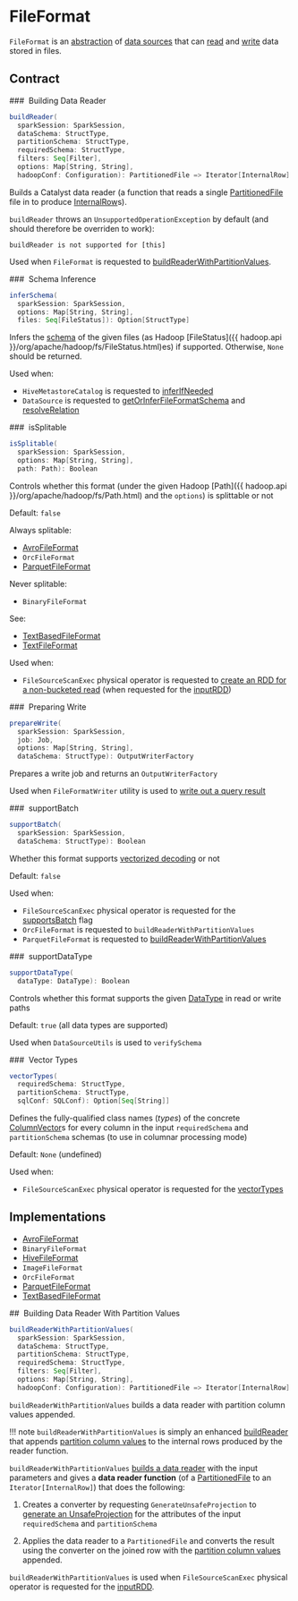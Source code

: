 # FileFormat

`FileFormat` is an [abstraction](#contract) of [data sources](#implementations) that can [read](#buildReader) and [write](#prepareWrite) data stored in files.

## Contract

### <span id="buildReader"> Building Data Reader

```scala
buildReader(
  sparkSession: SparkSession,
  dataSchema: StructType,
  partitionSchema: StructType,
  requiredSchema: StructType,
  filters: Seq[Filter],
  options: Map[String, String],
  hadoopConf: Configuration): PartitionedFile => Iterator[InternalRow]
```

Builds a Catalyst data reader (a function that reads a single [PartitionedFile](PartitionedFile.md) file in to produce [InternalRow](../InternalRow.md)s).

`buildReader` throws an `UnsupportedOperationException` by default (and should therefore be overriden to work):

```text
buildReader is not supported for [this]
```

Used when `FileFormat` is requested to [buildReaderWithPartitionValues](#buildReaderWithPartitionValues).

### <span id="inferSchema"> Schema Inference

```scala
inferSchema(
  sparkSession: SparkSession,
  options: Map[String, String],
  files: Seq[FileStatus]): Option[StructType]
```

Infers the [schema](../types/StructType.md) of the given files (as Hadoop [FileStatus]({{ hadoop.api }}/org/apache/hadoop/fs/FileStatus.html)es) if supported. Otherwise, `None` should be returned.

Used when:

* `HiveMetastoreCatalog` is requested to [inferIfNeeded](../hive/HiveMetastoreCatalog.md#inferIfNeeded)
* `DataSource` is requested to [getOrInferFileFormatSchema](../DataSource.md#getOrInferFileFormatSchema) and [resolveRelation](../DataSource.md#resolveRelation)

### <span id="isSplitable"> isSplitable

```scala
isSplitable(
  sparkSession: SparkSession,
  options: Map[String, String],
  path: Path): Boolean
```

Controls whether this format (under the given Hadoop [Path]({{ hadoop.api }}/org/apache/hadoop/fs/Path.html) and the `options`) is splittable or not

Default: `false`

Always splitable:

* [AvroFileFormat](avro/AvroFileFormat.md#isSplitable)
* `OrcFileFormat`
* [ParquetFileFormat](parquet/ParquetFileFormat.md#isSplitable)

Never splitable:

* `BinaryFileFormat`

See:

* [TextBasedFileFormat](TextBasedFileFormat.md#isSplitable)
* [TextFileFormat](text/TextFileFormat.md#isSplitable)

Used when:

* `FileSourceScanExec` physical operator is requested to [create an RDD for a non-bucketed read](../physical-operators/FileSourceScanExec.md#createNonBucketedReadRDD) (when requested for the [inputRDD](../physical-operators/FileSourceScanExec.md#inputRDD))

### <span id="prepareWrite"> Preparing Write

```scala
prepareWrite(
  sparkSession: SparkSession,
  job: Job,
  options: Map[String, String],
  dataSchema: StructType): OutputWriterFactory
```

Prepares a write job and returns an `OutputWriterFactory`

Used when `FileFormatWriter` utility is used to [write out a query result](FileFormatWriter.md#write)

### <span id="supportBatch"> supportBatch

```scala
supportBatch(
  sparkSession: SparkSession,
  dataSchema: StructType): Boolean
```

Whether this format supports [vectorized decoding](../vectorized-decoding/index.md) or not

Default: `false`

Used when:

* `FileSourceScanExec` physical operator is requested for the [supportsBatch](../physical-operators/FileSourceScanExec.md#supportsBatch) flag
* `OrcFileFormat` is requested to `buildReaderWithPartitionValues`
* `ParquetFileFormat` is requested to [buildReaderWithPartitionValues](parquet/ParquetFileFormat.md#buildReaderWithPartitionValues)

### <span id="supportDataType"> supportDataType

```scala
supportDataType(
  dataType: DataType): Boolean
```

Controls whether this format supports the given [DataType](../types/DataType.md) in read or write paths

Default: `true` (all data types are supported)

Used when `DataSourceUtils` is used to `verifySchema`

### <span id="vectorTypes"> Vector Types

```scala
vectorTypes(
  requiredSchema: StructType,
  partitionSchema: StructType,
  sqlConf: SQLConf): Option[Seq[String]]
```

Defines the fully-qualified class names (_types_) of the concrete [ColumnVector](../vectorized-decoding/ColumnVector.md)s for every column in the input `requiredSchema` and `partitionSchema` schemas (to use in columnar processing mode)

Default: `None` (undefined)

Used when:

* `FileSourceScanExec` physical operator is requested for the [vectorTypes](../physical-operators/FileSourceScanExec.md#vectorTypes)

## Implementations

* [AvroFileFormat](avro/AvroFileFormat.md)
* `BinaryFileFormat`
* [HiveFileFormat](../hive/HiveFileFormat.md)
* `ImageFileFormat`
* `OrcFileFormat`
* [ParquetFileFormat](parquet/ParquetFileFormat.md)
* [TextBasedFileFormat](TextBasedFileFormat.md)

## <span id="buildReaderWithPartitionValues"> Building Data Reader With Partition Values

```scala
buildReaderWithPartitionValues(
  sparkSession: SparkSession,
  dataSchema: StructType,
  partitionSchema: StructType,
  requiredSchema: StructType,
  filters: Seq[Filter],
  options: Map[String, String],
  hadoopConf: Configuration): PartitionedFile => Iterator[InternalRow]
```

`buildReaderWithPartitionValues` builds a data reader with partition column values appended.

!!! note
    `buildReaderWithPartitionValues` is simply an enhanced [buildReader](#buildReader) that appends [partition column values](PartitionedFile.md#partitionValues) to the internal rows produced by the reader function.

`buildReaderWithPartitionValues` [builds a data reader](#buildReader) with the input parameters and gives a **data reader function** (of a [PartitionedFile](PartitionedFile.md) to an `Iterator[InternalRow]`) that does the following:

1. Creates a converter by requesting `GenerateUnsafeProjection` to [generate an UnsafeProjection](../whole-stage-code-generation/GenerateUnsafeProjection.md#generate) for the attributes of the input `requiredSchema` and `partitionSchema`

1. Applies the data reader to a `PartitionedFile` and converts the result using the converter on the joined row with the [partition column values](PartitionedFile.md#partitionValues) appended.

`buildReaderWithPartitionValues` is used when `FileSourceScanExec` physical operator is requested for the [inputRDD](../physical-operators/FileSourceScanExec.md#inputRDD).
